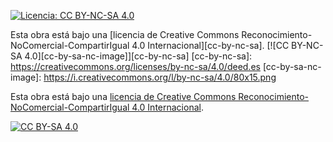 [![Licencia: CC BY-NC-SA 4.0](https://img.shields.io/badge/Licencia-CC%20BY--NC--SA%204.0-lightgrey.svg)](https://creativecommons.org/licenses/by-nc-sa/4.0/deed.es)


Esta obra está bajo una 
[licencia de Creative Commons Reconocimiento-NoComercial-CompartirIgual 4.0 Internacional][cc-by-nc-sa].
[![CC BY-NC-SA 4.0][cc-by-sa-nc-image]][cc-by-nc-sa]
[cc-by-nc-sa]: https://creativecommons.org/licenses/by-nc-sa/4.0/deed.es
[cc-by-sa-nc-image]: https://i.creativecommons.org/l/by-nc-sa/4.0/80x15.png

Esta obra está bajo una
[licencia de Creative Commons Reconocimiento-NoComercial-CompartirIgual 4.0 Internacional][cc-by-sa].

[![CC BY-SA 4.0][cc-by-sa-image]][cc-by-sa]

[cc-by-sa]: https://creativecommons.org/licenses/by-nc-sa/4.0/deed.es
[cc-by-sa-image]: https://i.creativecommons.org/l/by-nc-sa/4.0/80x15.png




